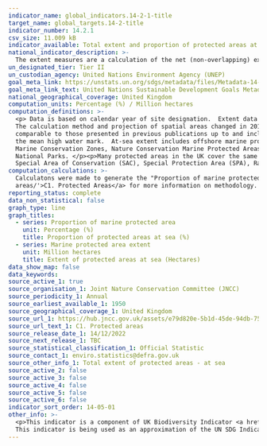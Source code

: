 ```yaml
---
indicator_name: global_indicators.14-2-1-title
target_name: global_targets.14-2-title
indicator_number: 14.2.1
csv_size: 11.009 kB
indicator_available: Total extent and proportion of protected areas at sea
national_indicator_description: >-
  The extent measures are a calculation of the net (non-overlapping) extent of protected areas using mean high water as the boundary between the at-sea and on-land measures. The proportion measures are a percentage of UK marine extent contained within marine protected areas.
un_designated_tier: Tier II
un_custodian_agency: United Nations Environment Agency (UNEP)
goal_meta_link: https://unstats.un.org/sdgs/metadata/files/Metadata-14-02-01.pdf
goal_meta_link_text: United Nations Sustainable Development Goals Metadata (PDF 293 KB)
national_geographical_coverage: United Kingdom
computation_units: Percentage (%) / Million hectares
computation_definitions: >-
  <p> Data is based on calendar year of site designation.  Extent data for 2022 is up to 31 March 2022; extent data for all other years are extents at end of calendar year.
  The calculation method and projection of spatial areas changed in 2019; these data are therefore not directly
  comparable to those presented in previous publications up to and including 2018.</p><p>The boundary between protected areas on-land and at-sea is mean high water (mean high water spring in Scotland).  Coastal sites in the indicator are split between ‘on-land’ and ‘at-sea’ if they cross
  the mean high water mark.  At-sea extent includes offshore marine protected areas out to the limit of the UK continental shelf.</p><p>Extent is based on the following site designations - Areas of Special Scientific Interest, Sites of Special Scientific Interest, National Nature Reserves,
  Marine Conservation Zones, Nature Conservation Marine Protected Areas, Ramsar Sites, Special Areas of Conservation (including candidate Special Areas of Conservation and Sites of Community Importance), Special Protection Areas, Areas of Outstanding Natural Beauty, National Scenic Areas,
  National Parks. </p><p>Many protected areas in the UK cover the same physical parcels of land, but for different reasons; as a result the designation types can overlap.  For example, it is possible for an individual site to be designated as a Site of Special Scientific Interest (SSSI),
  Special Area of Conservation (SAC), Special Protection Area (SPA), Ramsar site and National Nature Reserve (NNR), and could also be part of a National Park, an AONB (Areas of Outstanding Natural Beauty) or National Scenic Area (NSA).</p>
computation_calculations: >-
  Calculatons were made to generate the "Proportion of marine protected area" series. Proportion of marine protected area is calculated using the following formula. 100 * (Extent at sea - million hectares / UK sea area). See <a href='https://jncc.gov.uk/our-work/ukbi-c1-protected-
  areas/'>C1. Protected Areas</a> for more information on methodology.
reporting_status: complete
data_non_statistical: false
graph_type: line
graph_titles:
  - series: Proportion of marine protected area
    unit: Percentage (%)
    title: Proportion of protected areas at sea (%)
  - series: Marine protected area extent
    unit: Million hectares
    title: Extent of protected areas at sea (Hectares)
data_show_map: false
data_keywords:
source_active_1: true
source_organisation_1: Joint Nature Conservation Committee (JNCC)
source_periodicity_1: Annual
source_earliest_available_1: 1950
source_geographical_coverage_1: United Kingdom
source_url_1: https://hub.jncc.gov.uk/assets/e79d820e-5b1d-45de-94db-752f2542478d
source_url_text_1: C1. Protected areas
source_release_date_1: 14/12/2022
source_next_release_1: TBC
source_statistical_classification_1: Official Statistic
source_contact_1: enviro.statistics@defra.gov.uk
source_other_info_1: Total extent of protected areas - at sea
source_active_2: false
source_active_3: false
source_active_4: false
source_active_5: false
source_active_6: false
indicator_sort_order: 14-05-01
other_info: >-
  <p>This indicator is a component of UK Biodiversity Indicator <a href="http://jncc.defra.gov.uk/page-4241">  C1. Protected areas</a> which comprises two additional measures, 'Total extent of protected areas - on-land', and 'Condition of Areas / Sites of Special Scientific Interest'.</p>
  This indicator is being used as an approximation of the UN SDG Indicator. Where possible, we will work to identify or develop UK data to meet the global indicator specification. This indicator has been identified in collaboration with topic experts.
---
```

